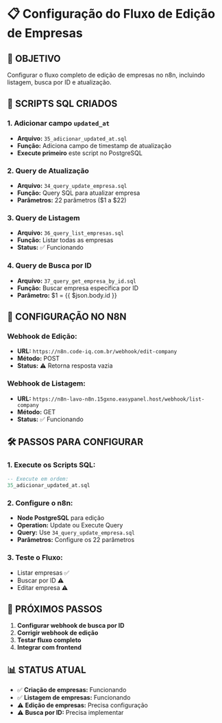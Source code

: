 # 📋 Configuração do Fluxo de Edição de Empresas

## 🎯 **OBJETIVO**
Configurar o fluxo completo de edição de empresas no n8n, incluindo listagem, busca por ID e atualização.

## 📝 **SCRIPTS SQL CRIADOS**

### **1. Adicionar campo `updated_at`**
- **Arquivo:** `35_adicionar_updated_at.sql`
- **Função:** Adiciona campo de timestamp de atualização
- **Execute primeiro** este script no PostgreSQL

### **2. Query de Atualização**
- **Arquivo:** `34_query_update_empresa.sql`
- **Função:** Query SQL para atualizar empresa
- **Parâmetros:** 22 parâmetros ($1 a $22)

### **3. Query de Listagem**
- **Arquivo:** `36_query_list_empresas.sql`
- **Função:** Listar todas as empresas
- **Status:** ✅ Funcionando

### **4. Query de Busca por ID**
- **Arquivo:** `37_query_get_empresa_by_id.sql`
- **Função:** Buscar empresa específica por ID
- **Parâmetro:** $1 = {{ $json.body.id }}

## 🔧 **CONFIGURAÇÃO NO N8N**

### **Webhook de Edição:**
- **URL:** `https://n8n.code-iq.com.br/webhook/edit-company`
- **Método:** POST
- **Status:** ⚠️ Retorna resposta vazia

### **Webhook de Listagem:**
- **URL:** `https://n8n-lavo-n8n.15gxno.easypanel.host/webhook/list-company`
- **Método:** GET
- **Status:** ✅ Funcionando

## 🛠️ **PASSOS PARA CONFIGURAR**

### **1. Execute os Scripts SQL:**
```sql
-- Execute em ordem:
35_adicionar_updated_at.sql
```

### **2. Configure o n8n:**
- **Node PostgreSQL** para edição
- **Operation:** Update ou Execute Query
- **Query:** Use `34_query_update_empresa.sql`
- **Parâmetros:** Configure os 22 parâmetros

### **3. Teste o Fluxo:**
- Listar empresas ✅
- Buscar por ID ⚠️
- Editar empresa ⚠️

## 🎯 **PRÓXIMOS PASSOS**

1. **Configurar webhook de busca por ID**
2. **Corrigir webhook de edição**
3. **Testar fluxo completo**
4. **Integrar com frontend**

## 📊 **STATUS ATUAL**

- ✅ **Criação de empresas:** Funcionando
- ✅ **Listagem de empresas:** Funcionando
- ⚠️ **Edição de empresas:** Precisa configuração
- ⚠️ **Busca por ID:** Precisa implementar
